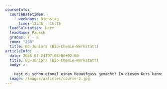 ```yaml
---
courseInfo:
  courseDatetimes:
    - weekdays: Dienstag
      time: 13:45 - 15:15
  leadSalutation: Herr
  leadName: Pausch
  grades: 7 - 8
  room: "208"
  title: BC-Juniors (Bio-Chemie-Werkstatt)
articleInfo:
  date: 2025-07-24T07:05:00+02:00
  title: BC-Juniors (Bio-Chemie-Werkstatt)
  body: >-
    
    Hast du schon einmal einen Heuaufguss gemacht? In diesem Kurs kannst du die darin lebenden Pantoffeltierchen und Amöben beobachten sowie anderes Interessantes entdecken. Natürlich geht das nur mit dem Mikroskop. Aus Gummibärchen und anderen Süßigkeiten wird dann noch eine Doppelhelix erstellt. So erkundest du unter Anleitung einer Lehrkraft die Bausteine des Lebens und gewinnst zahlreiche neue Einblicke in die Welt der Biologie und der Chemie. (Achtung: Die Werkstatt findet nur 14-tägig statt)
  image: /images/articles/course-2.jpg
---
```

